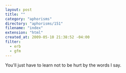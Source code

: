 ```yaml
---
layout: post
title: ""
category: "aphorisms"
directory: "aphorisms/151"
filename: "index"
extension: "html"
created_at: 2009-05-10 21:38:52 -04:00
filter:
  - erb
  - gfm
---
```


You'll just have to learn not to be hurt by the words I say.
